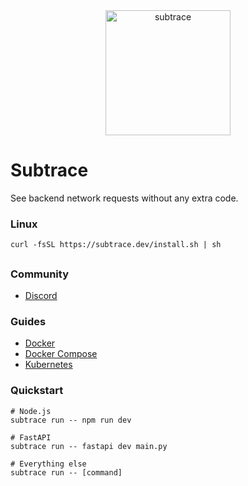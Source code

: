 <div align="center">
  <a href="https://subtrace.dev">
    <img alt="subtrace" height="200px" src="https://github.com/user-attachments/assets/d438e916-6fe6-46c1-9271-ebabecb988a2">
  </a>
</div>

# Subtrace

See backend network requests without any extra code.

### Linux

```shell
curl -fsSL https://subtrace.dev/install.sh | sh
```

##

### Community

- [Discord](https://subtrace.dev/discord)

### Guides

- [Docker](https://subtrace.dev/docs/docker)
- [Docker Compose](https://subtrace.dev/docs/docker-compose)
- [Kubernetes](https://subtrace.dev/docs/kubernetes)

### Quickstart

```
# Node.js
subtrace run -- npm run dev

# FastAPI
subtrace run -- fastapi dev main.py

# Everything else
subtrace run -- [command]
```
